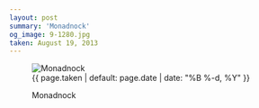 ```yaml
---
layout: post
summary: 'Monadnock'
og_image: 9-1280.jpg
taken: August 19, 2013
---
```


<figure class="post">
<img alt="Monadnock" sizes="(min-width: 700px) 50vw, calc(100vw - 2rem)" src="{{ site.assets_url }}/9-640.jpg" srcset="{{ site.assets_url }}/9-1280.jpg 1280w, {{ site.assets_url }}/9-960.jpg 960w, {{ site.assets_url }}/9-640.jpg 640w, {{ site.assets_url }}/9-320.jpg 320w"/>
<figcaption>
<time>{{ page.taken | default: page.date | date: "%B %-d, %Y" }}</time>
<p>Monadnock</p>
</figcaption>
</figure>
